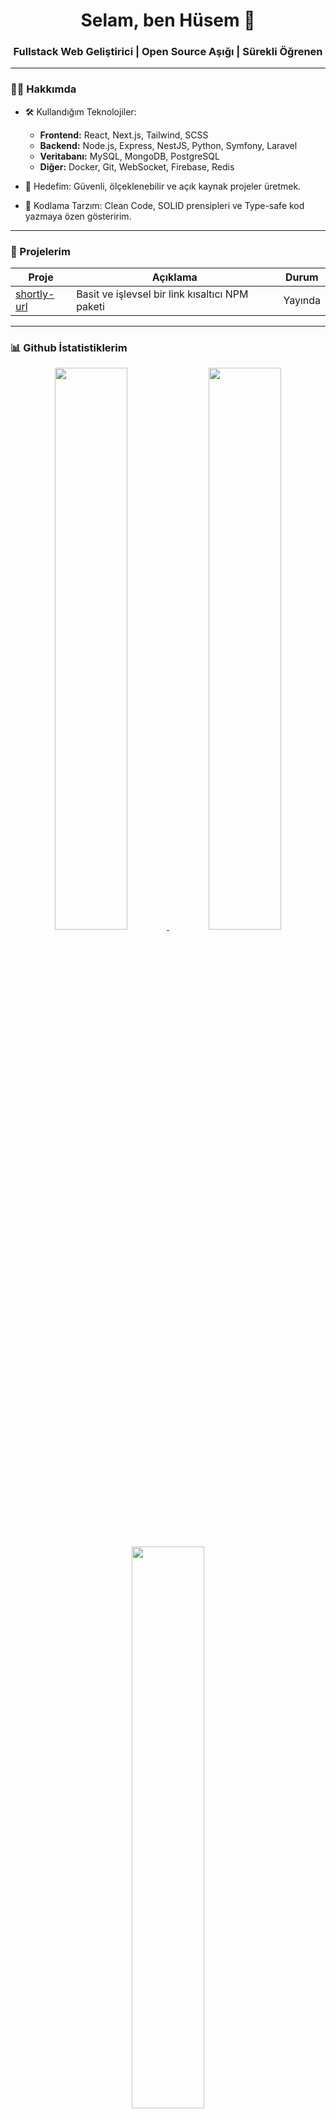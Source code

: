<div align="center">
  <h1 align="center">Selam, ben Hüsem 👋</h1>
  <h3 align="center">Fullstack Web Geliştirici | Open Source Aşığı | Sürekli Öğrenen</h3>
</div>

---

### 👨‍💻 Hakkımda

- 🛠️ Kullandığım Teknolojiler:
  - **Frontend:** React, Next.js, Tailwind, SCSS
  - **Backend:** Node.js, Express, NestJS, Python, Symfony, Laravel
  - **Veritabanı:** MySQL, MongoDB, PostgreSQL
  - **Diğer:** Docker, Git, WebSocket, Firebase, Redis

- 🎯 Hedefim: Güvenli, ölçeklenebilir ve açık kaynak projeler üretmek.

- 🧪 Kodlama Tarzım: Clean Code, SOLID prensipleri ve Type-safe kod yazmaya özen gösteririm.

---

### 🚀 Projelerim

| Proje                                                       | Açıklama                                       | Durum   |
| ----------------------------------------------------------- | ---------------------------------------------- | ------- |
| [shortly-url](https://www.npmjs.com/package/shortly-url) | Basit ve işlevsel bir link kısaltıcı NPM paketi | Yayında |

---

### 📊 Github İstatistiklerim

<p align="center">
  <a href="https://github.com/HusemZ">
    <img src="https://github-readme-stats.vercel.app/api?username=HusemZ&show_icons=true&theme=radical" width="48%" />
  </a>
  <a href="https://github.com/HusemZ">
    <img src="https://github-readme-streak-stats.herokuapp.com/?user=HusemZ&theme=radical" width="48%" />
  </a>
</p>
<p align="center">
  <a href="https://github.com/HusemZ">
    <img src="https://github-readme-stats.vercel.app/api/top-langs/?username=HusemZ&layout=compact&theme=radical" width="48%" />
  </a>
</p>

---

### 📫 Bana Ulaş

- **NPM:** [npmjs.com/~ifuzzer](https://www.npmjs.com/~ifuzzer)
- **LinkedIn:** [https://www.linkedin.com/in/hüsem-kulaksız-8b273217b](https://www.linkedin.com/in/hüsem-kulaksız-8b273217b)

---

### 🧡 Açık Kaynağa Katkı

> Açık kaynak benim için sadece kod paylaşmak değil, öğrenmek ve öğretmek demek. Eğer bir projeye katkı sağlamak istersen, repo'larıma göz atabilir veya PR gönderebilirsin!
